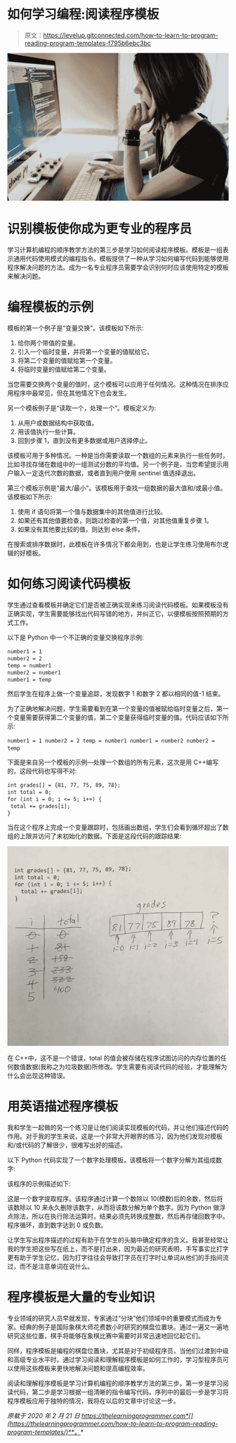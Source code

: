 # 如何学习编程:阅读程序模板

> 原文：<https://levelup.gitconnected.com/how-to-learn-to-program-reading-program-templates-f795b6ebc3bc>

![](img/2edfe139ef370f064a782282031f997d.png)

# 识别模板使你成为更专业的程序员

学习计算机编程的顺序教学方法的第三步是学习如何阅读程序模板。模板是一组表示通用代码使用模式的编程指令。模板提供了一种从学习如何编写代码到能够使用程序解决问题的方法。成为一名专业程序员需要学会识别何时应该使用特定的模板来解决问题。

# 编程模板的示例

模板的第一个例子是“变量交换”。该模板如下所示:

1.  给你两个带值的变量。
2.  引入一个临时变量，并将第一个变量的值赋给它。
3.  将第二个变量的值赋给第一个变量。
4.  将临时变量的值赋给第二个变量。

当您需要交换两个变量的值时，这个模板可以应用于任何情况。这种情况在排序应用程序中最常见，但在其他情况下也会发生。

另一个模板例子是“读取一个，处理一个”。模板定义为:

1.  从用户或数据结构中获取值。
2.  用该值执行一些计算。
3.  回到步骤 1，直到没有更多数据或用户选择停止。

该模板可用于多种情况。一种是当你需要读取一个数组的元素来执行一些任务时，比如寻找存储在数组中的一组测试分数的平均值。另一个例子是，当您希望提示用户输入一定迭代次数的数据，或者直到用户使用 sentinel 值选择退出。

第三个模板示例是“最大/最小”。该模板用于查找一组数据的最大值和/或最小值。该模板如下所示:

1.  使用 if 语句将第一个值与数据集中的其他值进行比较。
2.  如果还有其他值要检查，则跳过检查的第一个值，对其他值重复步骤 1。
3.  如果没有其他要比较的值，则达到 else 条件。

在搜索或排序数据时，此模板在许多情况下都会用到，也是让学生练习使用布尔逻辑的好模板。

# 如何练习阅读代码模板

学生通过查看模板并确定它们是否被正确实现来练习阅读代码模板。如果模板没有正确实现，学生需要能够找出代码写错的地方，并纠正它，以便模板按照预期的方式工作。

以下是 Python 中一个不正确的变量交换程序示例:

```
number1 = 1
number2 = 2
temp = number1
number2 = number1
number1 = temp
```

然后学生在程序上做一个变量追踪，发现数字 1 和数字 2 都以相同的值-1 结束。

为了正确地解决问题，学生需要看到在第一个变量的值被赋给临时变量之后，第一个变量需要获得第二个变量的值，第二个变量获得临时变量的值。代码应该如下所示:

`number1 = 1
number2 = 2
temp = number1
number1 = number2
number2 = temp`

下面是来自另一个模板的示例—处理一个数组的所有元素，这次是用 C++编写的，这段代码也写得不对:

```
int grades[] = {81, 77, 75, 89, 78};
int total = 0;
for (int i = 0; i <= 5; i++) {
 total += grades[i];
}
```

当在这个程序上完成一个变量跟踪时，包括画出数组，学生们会看到循环超出了数组的上限并访问了未初始化的数据。下面是这段代码的跟踪结果:

![](img/daa9ca36e3c6a00277d6163daccc39c4.png)

在 C++中，这不是一个错误，total 的值会被存储在程序试图访问的内存位置的任何数值数据(我称之为垃圾数据)所修改。学生需要有阅读代码的经验，才能理解为什么会出现这种错误。

# 用英语描述程序模板

我和学生一起做的另一个练习是让他们阅读实现模板的代码，并让他们描述代码的作用。对于我的学生来说，这是一个非常大开眼界的练习，因为他们发现对模板和/或代码的了解很少，很难写出好的描述。

以下 Python 代码实现了一个数字处理模板，该模板将一个数字分解为其组成数字:

该程序的示例描述如下:

这是一个数字提取程序。该程序通过计算一个数除以 10(模数)后的余数，然后将该数除以 10 来永久删除该数字，从而将该数分解为单个数字。因为 Python 做浮点除法，所以在执行除法运算时，结果必须先转换成整数，然后再存储回数字中。程序循环，直到数字达到 0 或负数。

让学生写出程序描述的过程有助于在学生的头脑中确定程序的含义。我甚至经常让我的学生把这些写在纸上，而不是打出来，因为最近的研究表明，手写事实比打字更有助于学生记忆，因为打字往往会导致打字员在打字时让单词从他们的手指间流过，而不是注意单词在说什么。

# 程序模板是大量的专业知识

专业领域的研究人员早就发现，专家通过“分块”他们领域中的重要模式而成为专家。经典的例子是国际象棋大师花费数小时研究的棋盘位置块。通过一遍又一遍地研究这些位置，棋手将能够在象棋比赛中需要时非常迅速地回忆起它们。

同样，程序模板是编程的棋盘位置块，尤其是对于初级程序员，当他们过渡到中级和高级专业水平时。通过学习阅读和理解程序模板是如何工作的，学习型程序员可以使用这些模板来更快地解决问题和提高编程效率。

阅读和理解程序模板是学习计算机编程的顺序教学方法的第三步。第一步是学习阅读代码，第二步是学习根据一组清晰的指令编写代码。序列中的最后一步是学习将程序模板应用于独特的情况，我将在以后的文章中讨论这一步。

*原载于 2020 年 2 月 21 日 https://thelearningprogrammer.com*[](https://thelearningprogrammer.com/how-to-learn-to-program-reading-program-templates/)**。**
